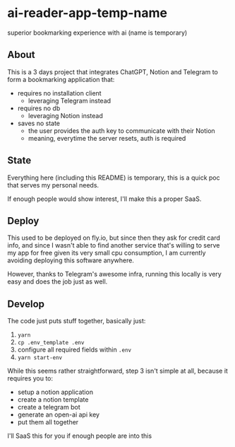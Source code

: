 # ai-reader-app-temp-name

superior bookmarking experience with ai (name is temporary)

## About

This is a 3 days project that integrates ChatGPT, Notion and Telegram to form a bookmarking application that:

* requires no installation client
  * leveraging Telegram instead
* requires no db
  * leveraging Notion instead
* saves no state
  * the user provides the auth key to communicate with their Notion
  * meaning, everytime the server resets, auth is required
 
## State

Everything here (including this README) is temporary, this is a quick poc that serves my personal needs.

If enough people would show interest, I'll make this a proper SaaS.

## Deploy

This used to be deployed on fly.io, but since then they ask for credit card info, and since I wasn't able to find another service that's willing to serve my app for free given its very small cpu consumption, I am currently avoiding deploying this software anywhere.

However, thanks to Telegram's awesome infra, running this locally is very easy and does the job just as well.

## Develop

The code just puts stuff together, basically just:

1. `yarn`
2. `cp .env_template .env`
3. configure all required fields within `.env`
4. `yarn start-env`

While this seems rather straightforward, step 3 isn't simple at all, because it requires you to:

* setup a notion application
* create a notion template
* create a telegram bot
* generate an open-ai api key
* put them all together

I'll SaaS this for you if enough people are into this
